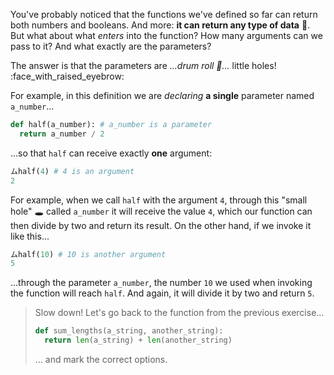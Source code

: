 You've probably noticed that the functions we've defined so far can return both numbers and booleans. And more: **it can return any type of data** :exploding_head:. But what about what _enters_ into the function? How many arguments can we pass to it? And what exactly are the parameters?

The answer is that the parameters are _...drum roll :drum:..._ little holes! :face_with_raised_eyebrow:

For example, in this definition we are _declaring_ **a single** parameter named `a_number`...

```python
def half(a_number): # a_number is a parameter
  return a_number / 2
```

...so that `half` can receive exactly **one** argument:

```python
ムhalf(4) # 4 is an argument
2
```

For example, when we call `half` with the argument `4`, through this "small hole" :hole: called `a_number` it will receive the value `4`, which our function can then divide by two and return its result. On the other hand, if we invoke it like this...


```python
ムhalf(10) # 10 is another argument
5
```

...through the parameter `a_number`, the number `10` we used when invoking the function will reach `half`. And again, it will divide it by two and return `5`.

> Slow down! Let's go back to the function from the previous exercise...
>
> ```python
> def sum_lengths(a_string, another_string):
>   return len(a_string) + len(another_string)
> ```
>
> ... and mark the correct options.
